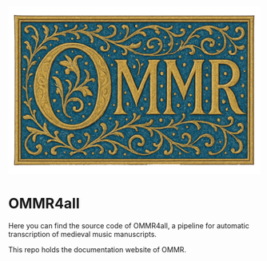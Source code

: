 ![OMMR4all Logo](docs/images/ommr.png)
# OMMR4all

Here you can find the source code of OMMR4all, a pipeline for automatic 
transcription of medieval music manuscripts. 


This repo holds the documentation website of OMMR.
